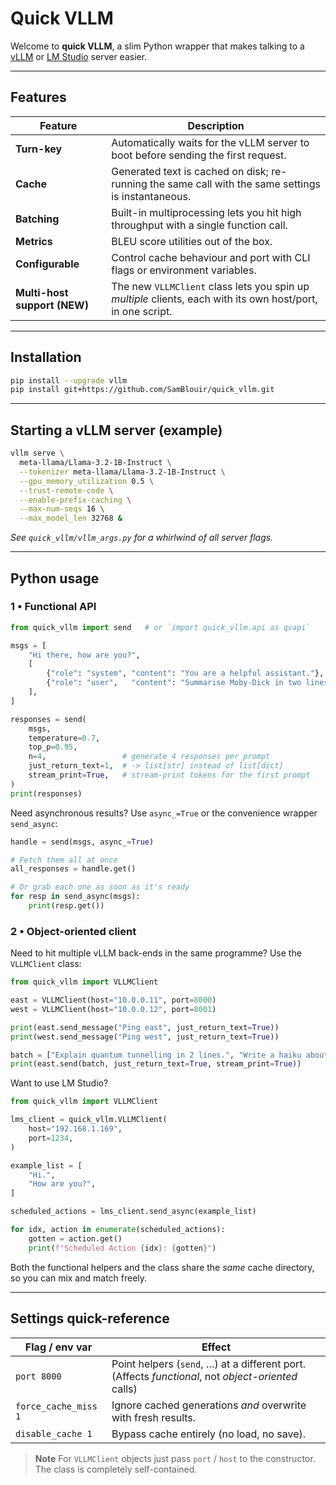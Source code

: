 # Quick VLLM

Welcome to **quick VLLM**, a slim Python wrapper that makes talking to a
[vLLM](https://github.com/vllm-project/vllm) or [LM Studio](https://lmstudio.ai/) server easier.

---

## Features

| Feature                           | Description                                                                                         |
| --------------------------------- | --------------------------------------------------------------------------------------------------- |
| **Turn-key**                      | Automatically waits for the vLLM server to boot before sending the first request.                   |
| **Cache**                         | Generated text is cached on disk; re-running the same call with the same settings is instantaneous. |
| **Batching**                      | Built-in multiprocessing lets you hit high throughput with a single function call.                  |
| **Metrics**                       | BLEU score utilities out of the box.                                                                |
| **Configurable**                  | Control cache behaviour and port with CLI flags or environment variables.                           |
| **Multi-host support (NEW)**      | The new `VLLMClient` class lets you spin up *multiple* clients, each with its own host/port, in one script. |

---

## Installation

```bash
pip install --upgrade vllm
pip install git+https://github.com/SamBlouir/quick_vllm.git
````

---

## Starting a vLLM server (example)

```bash
vllm serve \
  meta-llama/Llama-3.2-1B-Instruct \
  --tokenizer meta-llama/Llama-3.2-1B-Instruct \
  --gpu_memory_utilization 0.5 \
  --trust-remote-code \
  --enable-prefix-caching \
  --max-num-seqs 16 \
  --max_model_len 32768 &
```

*See `quick_vllm/vllm_args.py` for a whirlwind of all server flags.*

---

## Python usage

### 1 • Functional API

```python
from quick_vllm import send   # or `import quick_vllm.api as qvapi`

msgs = [
    "Hi there, how are you?",
    [
        {"role": "system", "content": "You are a helpful assistant."},
        {"role": "user",   "content": "Summarise Moby-Dick in two lines."},
    ],
]

responses = send(
    msgs,
    temperature=0.7,
    top_p=0.95,
    n=4,                 # generate 4 responses per prompt
    just_return_text=1,  # -> list[str] instead of list[dict]
    stream_print=True,   # stream-print tokens for the first prompt
)
print(responses)
```

Need asynchronous results?  Use `async_=True` or the
convenience wrapper `send_async`:

```python
handle = send(msgs, async_=True)

# Fetch them all at once
all_responses = handle.get()

# Or grab each one as soon as it's ready
for resp in send_async(msgs):
    print(resp.get())
```

### 2 • Object-oriented client

Need to hit multiple vLLM back-ends in the same programme?  Use the
`VLLMClient` class:

```python
from quick_vllm import VLLMClient

east = VLLMClient(host="10.0.0.11", port=8000)
west = VLLMClient(host="10.0.0.12", port=8001)

print(east.send_message("Ping east", just_return_text=True))
print(west.send_message("Ping west", just_return_text=True))

batch = ["Explain quantum tunnelling in 2 lines.", "Write a haiku about GPU fans."]
print(east.send(batch, just_return_text=True, stream_print=True))        # multiprocess batching still works
```

Want to use LM Studio?
```python
from quick_vllm import VLLMClient

lms_client = quick_vllm.VLLMClient(
    host="192.168.1.169",
    port=1234,
)

example_list = [
    "Hi.",
    "How are you?",
]

scheduled_actions = lms_client.send_async(example_list)

for idx, action in enumerate(scheduled_actions):
    gotten = action.get()
    print(f"Scheduled Action {idx}: {gotten}")
```

Both the functional helpers and the class share the *same* cache directory, so
you can mix and match freely.

---

## Settings quick-reference

| Flag / env var         | Effect                                                        |
| ---------------------- | ------------------------------------------------------------- |
| `port 8000`          | Point helpers (`send`, …) at a different port. (Affects *functional*, not *object-oriented* calls)   |
| `force_cache_miss 1` | Ignore cached generations *and* overwrite with fresh results. |
| `disable_cache 1`    | Bypass cache entirely (no load, no save).                     |

> **Note**
> For `VLLMClient` objects just pass `port` / `host` to the constructor. The
> class is completely self-contained.

